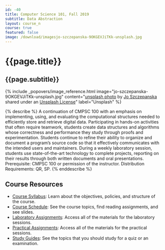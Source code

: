 ```yaml
---
id: -40
title: Computer Science 101, Fall 2019
subtitle: Data Abstraction
layout: course_n
course: true
featured: false
image: /download/imagesjo-szczepanska-9OKGEVJiTKk-unsplash.jpg
---
```


# {{page.title}}
## {{page.subtitle}}

<!-- Include header image -->
{% include _popovers/image_reference.html image="jo-szczepanska-9OKGEVJiTKk-unsplash.jpg" content="<a title='Everything You Need' href='https://unsplash.com/photos/9OKGEVJiTKk'>unsplash photo</a> by <a href='https://unsplash.com/@joszczepanska'>Jo Szczepanska</a> shared under an <a href='https://unsplash.com/license'>Unsplash License</a></small>" label="Unsplash" %}

{% describe %}
A continuation of CMPSC 100 with an emphasis on implementing, using, and
evaluating the computational structures needed to efficiently store and retrieve
digital data. Participating in hands-on activities that often require teamwork,
students create data structures and algorithms whose correctness and performance
they study through proofs and experimentation. Students continue to refine their
ability to organize and document a program’s source code so that it effectively
communicates with the intended users and maintainers. During a weekly laboratory
session, students use state-of-the-art technology to complete projects,
reporting on their results through both written documents and oral
presentations. Prerequisite: CMPSC 100 or permission of the instructor.
Distribution Requirements: QR, SP.
{% enddescribe %}

## Course Resources

<ul class="fa-ul">

<li><i class="fa-li fa fa-arrow-right"></i><a href=""
class="major">Course Syllabus</a>: Learn about the objectives, policies, and structure of the course.

<li><i class="fa-li fa fa-arrow-right"></i><a href="{{site.baseurl}}teaching/cs101F2019/schedule/"
class="major">Course Schedule</a>: See the course topics, find reading assignments, and see slides.

<li><i class="fa-li fa fa-arrow-right"></i><a href="{{site.baseurl}}teaching/cs101F2019/laboratories/"
class="major">Laboratory Assignments</a>: Access all of the materials for the laboratory sessions.

<li><i class="fa-li fa fa-arrow-right"></i><a href="{{site.baseurl}}teaching/cs101F2019/practicals/"
class="major">Practical Assignments</a>: Access all of the materials for the practical sessions.

<li><i class="fa-li fa fa-arrow-right"></i><a href="{{site.baseurl}}teaching/cs101F2019/studyguides/"
class="major">Study Guides</a>: See the topics that you should study for a quiz or an examination.

</ul>
